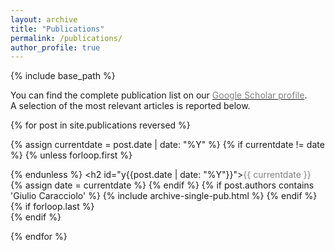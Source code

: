 ```yaml
---
layout: archive
title: "Publications"
permalink: /publications/
author_profile: true
---
```

{% include base_path %}

You can find the complete publication list on our <a href="https://scholar.google.com/citations?hl=it&user=qWwuxK4AAAAJ&view_op=list_works&sortby=pubdate">
<span style="color:gray">Google Scholar profile</span></a>. <br>
A selection of the most relevant articles is reported below.

<ul style="margin:0;padding:0">
{% for post in site.publications reversed %}

  {% assign currentdate = post.date | date: "%Y" %}
  {% if currentdate != date %}
    {% unless forloop.first %}</ul>{% endunless %}
    <h2 id="y{{post.date | date: "%Y"}}"><span style="color:gray">{{ currentdate }}</span></h2>
    <ul style="margin:0;padding:0">
    {% assign date = currentdate %}
  {% endif %}
  {% if post.authors contains 'Giulio Caracciolo' %}
    {% include archive-single-pub.html %}
  {% endif %}
  {% if forloop.last %}</ul>{% endif %}

{% endfor %}
